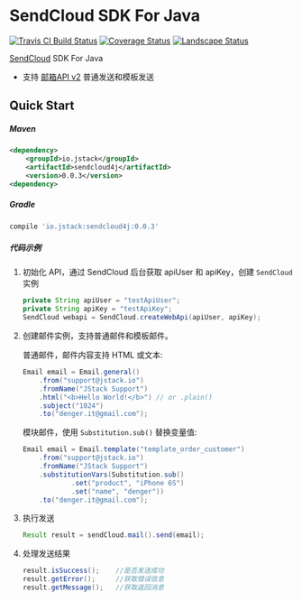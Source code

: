 # SendCloud SDK For Java 

[![Travis CI Build Status](https://travis-ci.org/denger/sendcloud4j.svg)](https://travis-ci.org/denger/sendcloud4j)
[![Coverage Status](https://coveralls.io/repos/denger/sendcloud4j/badge.svg?branch=master&service=github)](https://coveralls.io/github/denger/sendcloud4j?branch=master)
[![Landscape Status](https://landscape.io/github/denger/sendcloud4j/master/landscape.svg?style=flat)](https://landscape.io/github/denger/sendcloud4j)

[SendCloud](http://sendcloud.sohu.com) SDK For Java

* 支持 [邮箱API v2](http://sendcloud.sohu.com/doc/email_v2/send_email/#_2) 普通发送和模板发送

## Quick Start

##### Maven

```xml
<dependency>
	<groupId>io.jstack</groupId>
	<artifactId>sendcloud4j</artifactId>
	<version>0.0.3</version>
<dependency>
```

##### Gradle

```groovy
compile 'io.jstack:sendcloud4j:0.0.3'
```

##### 代码示例

1. 初始化 API，通过 SendCloud 后台获取 apiUser 和 apiKey，创建 `SendCloud` 实例
    ```java
    private String apiUser = "testApiUser";
    private String apiKey = "testApiKey";
    SendCloud webapi = SendCloud.createWebApi(apiUser, apiKey);
    ```

1. 创建邮件实例，支持普通邮件和模板邮件。

   普通邮件，邮件内容支持 HTML 或文本:
    ```java
    Email email = Email.general()
        .from("support@jstack.io")
        .fromName("JStack Support")
        .html("<b>Hello World!</b>") // or .plain()
        .subject("1024")
        .to("denger.it@gmail.com");
    ```
    模块邮件，使用 `Substitution.sub()` 替换变量值:
    ```java
    Email email = Email.template("template_order_customer")
        .from("support@jstack.io")
        .fromName("JStack Support")
        .substitutionVars(Substitution.sub()
                .set("product", "iPhone 6S")
                .set("name", "denger"))
        .to("denger.it@gmail.com");
    ```

1. 执行发送
    ```java
    Result result = sendCloud.mail().send(email);
    ```

1. 处理发送结果
    ```java
    result.isSuccess();    //是否发送成功
    result.getError();     //获取错误信息
    result.getMessage();   //获取返回消息
    ```


